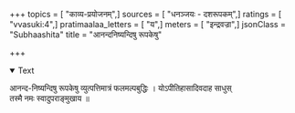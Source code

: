 +++
topics = [ "काव्य-प्रयोजनम्",]
sources = [ "धनञ्जयः - दशरूपकम्",]
ratings = [ "vvasuki:4",]
pratimaalaa_letters = [ "य",]
meters = [ "इन्द्रवज्रा",]
jsonClass = "Subhaashita"
title = "आनन्दनिष्यन्दिषु रूपकेषु"

+++

<details open><summary>Text</summary>

आनन्द-निष्यन्दिषु रूपकेषु
व्युत्पत्तिमात्रं फलमल्पबुद्धिः ।
योऽपीतिहासादिवदाह साधुस्  
तस्मै नमः स्वादुपराङ्मुखाय ॥
</details>
